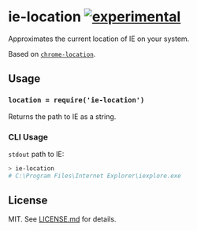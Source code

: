 # ie-location [![experimental](http://badges.github.io/stability-badges/dist/experimental.svg)](http://github.com/badges/stability-badges)

Approximates the current location of IE on your system.

Based on [`chrome-location`](https://github.com/hughsk/chrome-location).

## Usage

### `location = require('ie-location')`

Returns the path to IE as a string.

### CLI Usage

`stdout` path to IE:
```bash
> ie-location
# C:\Program Files\Internet Explorer\iexplore.exe
```

## License

MIT. See [LICENSE.md](http://github.com/davidtheclark/ie-location/blob/master/LICENSE.md) for details.

